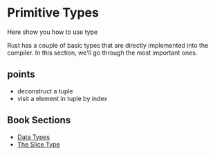 # Primitive Types

Here show you how to use type

Rust has a couple of basic types that are directly implemented into the
compiler. In this section, we'll go through the most important ones.

## points

+ deconstruct a tuple
+ visit a element in tuple by index

## Book Sections

- [Data Types](https://doc.rust-lang.org/stable/book/ch03-02-data-types.html)
- [The Slice Type](https://doc.rust-lang.org/stable/book/ch04-03-slices.html)
